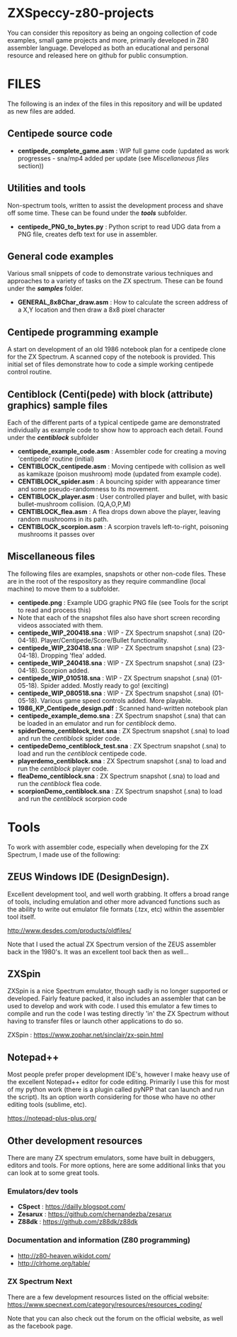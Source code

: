 # ZXSpeccy-z80-projects
You can consider this repository as being an ongoing collection of code examples, small game projects and more, primarily developed in Z80 assembler language.  Developed as both an educational and personal resource and released here on github for public consumption.

# FILES
The following is an index of the files in this repository and will be updated as new files are added.
## Centipede source code
- **centipede_complete_game.asm** : WIP full game code (updated as work progresses - sna/mp4 added per update (see _Miscellaneous files_ section))
## Utilities and tools
Non-spectrum tools, written to assist the development process and shave off some time.  These can be found under the **_tools_** subfolder.
- **centipede_PNG_to_bytes.py** : Python script to read UDG data from a PNG file, creates defb text for use in assembler.
## General code examples
Various small snippets of code to demonstrate various techniques and approaches to a variety of tasks on the ZX spectrum.  These can be found under the **_samples_** folder.
- **GENERAL_8x8Char_draw.asm** : How to calculate the screen address of a X,Y location and then draw a 8x8 pixel character
## Centipede programming example
A start on development of an old 1986 notebook plan for a centipede clone for the ZX Spectrum.  A scanned copy of the notebook is provided.  This initial set of files demonstrate how to code a simple working centipede control routine.
## Centiblock (Centi(pede) with block (attribute) graphics) sample files
Each of the different parts of a typical centipede game are demonstrated individually as example code to show how to approach each detail. Found under the **_centiblock_** subfolder
- **centipede_example_code.asm** : Assembler code for creating a moving 'centipede' routine (initial)
- **CENTIBLOCK_centipede.asm** : Moving centipede with collision as well as kamikaze (poison mushroom) mode (updated from example code).
- **CENTIBLOCK_spider.asm** : A bouncing spider with appearance timer and some pseudo-randomness to its movement.
- **CENTIBLOCK_player.asm** : User controlled player and bullet, with basic bullet-mushroom collision. (Q,A,O,P,M)
- **CENTIBLOCK_flea.asm** : A flea drops down above the player, leaving random mushrooms in its path.
- **CENTIBLOCK_scorpion.asm** : A scorpion travels left-to-right, poisoning mushrooms it passes over
## Miscellaneous files
The following files are examples, snapshots or other non-code files.  These are in the root of the respository as they require commandline (local machine) to move them to a subfolder.
- **centipede.png** : Example UDG graphic PNG file (see Tools for the script to read and process this)
- Note that each of the snapshot files also have short screen recording videos associated with them.
- **centipede_WIP_200418.sna** : WIP - ZX Spectrum snapshot (.sna) (20-04-18). Player/Centipede/Score/Bullet functionality.
- **centipede_WIP_230418.sna** : WIP - ZX Spectrum snapshot (.sna) (23-04-18). Dropping 'flea' added.
- **centipede_WIP_240418.sna** : WIP - ZX Spectrum snapshot (.sna) (23-04-18). Scorpion added.
- **centipede_WIP_010518.sna** : WIP - ZX Spectrum snapshot (.sna) (01-05-18). Spider added. Mostly ready to go! (exciting)
- **centipede_WIP_080518.sna** : WIP - ZX Spectrum snapshot (.sna) (01-05-18). Various game speed controls added. More playable.
- **1986_KP_Centipede_design.pdf** : Scanned hand-written notebook plan
- **centipede_example_demo.sna** : ZX Spectrum snapshot (.sna) that can be loaded in an emulator and run for _centiblock_ demo.
- **spiderDemo_centiblock_test.sna** : ZX Spectrum snapshot (.sna) to load and run the _centiblock_ spider code.
- **centipedeDemo_centiblock_test.sna** : ZX Spectrum snapshot (.sna) to load and run the _centiblock_ centipede code.
- **playerdemo_centiblock.sna** : ZX Spectrum snapshot (.sna) to load and run the _centiblock_ player code.
- **fleaDemo_centiblock.sna** : ZX Spectrum snapshot (.sna) to load and run the _centiblock_ flea code.
- **scorpionDemo_centiblock.sna** : ZX Spectrum snapshot (.sna) to load and run the _centiblock_ scorpion code
# Tools
To work with assembler code, especially when developing for the ZX Spectrum, I made use of the following:
## ZEUS Windows IDE (DesignDesign).
Excellent development tool, and well worth grabbing.  It offers a broad range of tools, including emulation and other more advanced functions such as the ability to write out emulator file formats (.tzx, etc) within the assembler tool itself.

http://www.desdes.com/products/oldfiles/

Note that I used the actual ZX Spectrum version of the ZEUS assembler back in the 1980's.  It was an excellent tool back then as well...
## ZXSpin
ZXSpin is a nice Spectrum emulator, though sadly is no longer supported or developed.  Fairly feature packed, it also includes an assembler that can be used to develop and work with code.  I used this emulator a few times to compile and run the code I was testing directly 'in' the ZX Spectrum without having to transfer files or launch other applications to do so.

ZXSpin : https://www.zophar.net/sinclair/zx-spin.html

## Notepad++
Most people prefer proper development IDE's, however I make heavy use of the excellent Notepad++ editor for code editing.  Primarily I use this for most of my python work (there is a plugin called pyNPP that can launch and run the script).  Its an option worth considering for those who have no other editing tools (sublime, etc).

https://notepad-plus-plus.org/

## Other development resources
There are many ZX spectrum emulators, some have built in debuggers, editors and tools.  For more options, here are some additional links that you can look at to some great tools.
### Emulators/dev tools
- **CSpect** : https://dailly.blogspot.com/
- **Zesarux** : https://github.com/chernandezba/zesarux
- **Z88dk** : https://github.com/z88dk/z88dk

### Documentation and information (Z80 programming)
- http://z80-heaven.wikidot.com/
- http://clrhome.org/table/

### ZX Spectrum Next 
There are a few development resources listed on the official website:
https://www.specnext.com/category/resources/resources_coding/

Note that you can also check out the forum on the official website, as well as the facebook page.
